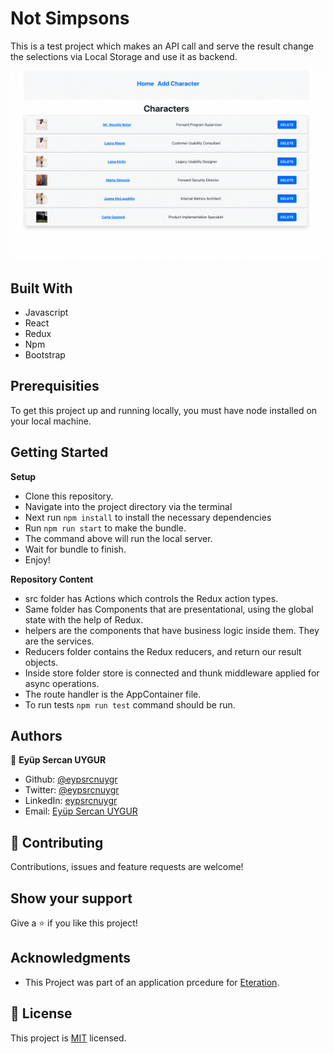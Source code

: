 # Not Simpsons

This is a test project which makes an API call and serve the result change the selections via Local Storage and use it as backend.

![screenshot](./public/screenshot.png)<br>

## Built With

- Javascript
- React
- Redux
- Npm
- Bootstrap

## Prerequisities

To get this project up and running locally, you must have node installed on your local machine.

## Getting Started

**Setup**

- Clone this repository.
- Navigate into the project directory via the terminal<br>
- Next run ```npm install``` to install the necessary dependencies<br>
- Run ```npm run start``` to make the bundle.<br>
- The command above will run the local server.<br>
- Wait for bundle to finish.<br>
- Enjoy!<br>

**Repository Content**

- src folder has Actions which controls the Redux action types.
- Same folder has Components that are presentational, using the global state with the help of Redux.
- helpers are the components that have business logic inside them. They are the services.
- Reducers folder contains the Redux reducers, and return our result objects.
- Inside store folder store is connected and thunk middleware applied for async operations.
- The route handler is the AppContainer file.
- To run tests ```npm run test``` command should be run.

## Authors

👤 **Eyüp Sercan UYGUR**

-   Github: [@eypsrcnuygr](https://github.com/eypsrcnuygr)
-   Twitter: [@eypsrcnuygr](https://twitter.com/eypsrcnuygr)
-   LinkedIn: [eypsrcnuygr](https://www.linkedin.com/in/eypsrcnuygr/)
-   Email: [Eyüp Sercan UYGUR](sercanuygur@gmail.com)


## 🤝 Contributing

Contributions, issues and feature requests are welcome!

## Show your support

Give a ⭐️ if you like this project!

## Acknowledgments

- This Project was part of an application prcedure for [Eteration](https://www.eteration.com/tr).

## 📝 License

This project is [MIT](https://github.com/git/git-scm.com/blob/master/MIT-LICENSE.txt) licensed.
